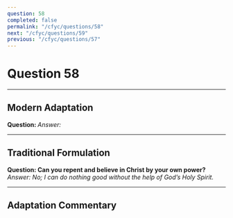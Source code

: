 ```yaml
---
question: 58
completed: false
permalink: "/cfyc/questions/58"
next: "/cfyc/questions/59"
previous: "/cfyc/questions/57"
---
```

# Question 58
---
## Modern Adaptation
<strong>
    Question:
</strong>

<em>
    Answer:
</em>

---
## Traditional Formulation
<strong>
    Question: Can you repent and believe in Christ by your own power?
</strong>

<em>
    Answer: No; I can do nothing good without the help of God’s Holy Spirit.
</em>

---
## Adaptation Commentary
